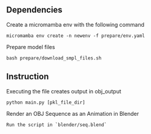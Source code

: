 ## Dependencies
Create a micromamba env with the following command
```
micromamba env create -n newenv -f prepare/env.yaml
```

Prepare model files

```
bash prepare/download_smpl_files.sh
```

## Instruction
Executing the file creates output in obj_output
```
python main.py [pkl_file_dir]
```

Render an OBJ Sequence as an Animation in Blender
```
Run the script in `blender/seq.blend`
```